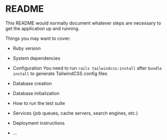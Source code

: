 # README

This README would normally document whatever steps are necessary to get the
application up and running.

Things you may want to cover:

* Ruby version

* System dependencies

* Configuration
You need to run `rails tailwindcss:install` after `bundle install` to generate TailwindCSS config files

* Database creation

* Database initialization

* How to run the test suite

* Services (job queues, cache servers, search engines, etc.)

* Deployment instructions

* ...
